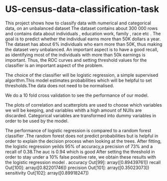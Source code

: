 # US-census-data-classification-task
This project shows how to classify data with numerical and categorical data, on an unbalanced dataset
The dataset contains about 300 000 rows and contains data about individuals , education work, family , race etc .
The goal is to predict whether the individual earns more than 50K dollars a year.
The dataset has about 6% individuals who earn more than 50K, thus making the dataset very unbalanced.
An important aspect is to have a good recall, as identifying most of the individuals with more than 50k earnings is important.
Thus, the ROC curves and setting threshold values for the classifier is an important aspect of the problem.

The choice of the classifier will be logistic regression, a simple supervised algorithm.This model estimates probabilities which will be helpful to set thresholds.The data does not need to be normalised.

We do a 10 fold cross validation to see the performance of our model.

The plots of correlation and scatterplots are used to choose which variables we will be keeping, and variables whith a high amount of NUlls are discarded. Categorical variables are transformed into dummy variables in order to be used by the model.

The performance of logistic regression is compared to a random forest classifier .The random forest does not predict probabilities but is helpful in order to explain the decision process when looking at the trees.
After fitting, the logistic regression yeilds 95% of accuracy,a precision of 73% and a recall of 0.38.The auc is 0.94 which is good
After setting the threshold in order to stay under a 10% false positive rate, we obtain these results with the logistic regression model .
accuracy
Out[99]: array([0.89439761])
recall
Out[100]: array([0.82201746])
precision
Out[101]: array([0.35023073])
sensitivity
Out[102]: array([0.89918247])
